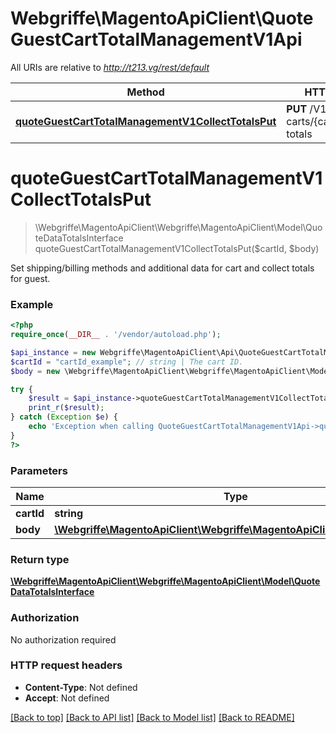 # Webgriffe\MagentoApiClient\QuoteGuestCartTotalManagementV1Api

All URIs are relative to *http://t213.vg/rest/default*

Method | HTTP request | Description
------------- | ------------- | -------------
[**quoteGuestCartTotalManagementV1CollectTotalsPut**](QuoteGuestCartTotalManagementV1Api.md#quoteGuestCartTotalManagementV1CollectTotalsPut) | **PUT** /V1/guest-carts/{cartId}/collect-totals | 


# **quoteGuestCartTotalManagementV1CollectTotalsPut**
> \Webgriffe\MagentoApiClient\Webgriffe\MagentoApiClient\Model\QuoteDataTotalsInterface quoteGuestCartTotalManagementV1CollectTotalsPut($cartId, $body)



Set shipping/billing methods and additional data for cart and collect totals for guest.

### Example
```php
<?php
require_once(__DIR__ . '/vendor/autoload.php');

$api_instance = new Webgriffe\MagentoApiClient\Api\QuoteGuestCartTotalManagementV1Api();
$cartId = "cartId_example"; // string | The cart ID.
$body = new \Webgriffe\MagentoApiClient\Webgriffe\MagentoApiClient\Model\Body69(); // \Webgriffe\MagentoApiClient\Webgriffe\MagentoApiClient\Model\Body69 | 

try {
    $result = $api_instance->quoteGuestCartTotalManagementV1CollectTotalsPut($cartId, $body);
    print_r($result);
} catch (Exception $e) {
    echo 'Exception when calling QuoteGuestCartTotalManagementV1Api->quoteGuestCartTotalManagementV1CollectTotalsPut: ', $e->getMessage(), PHP_EOL;
}
?>
```

### Parameters

Name | Type | Description  | Notes
------------- | ------------- | ------------- | -------------
 **cartId** | **string**| The cart ID. |
 **body** | [**\Webgriffe\MagentoApiClient\Webgriffe\MagentoApiClient\Model\Body69**](../Model/\Webgriffe\MagentoApiClient\Webgriffe\MagentoApiClient\Model\Body69.md)|  | [optional]

### Return type

[**\Webgriffe\MagentoApiClient\Webgriffe\MagentoApiClient\Model\QuoteDataTotalsInterface**](../Model/QuoteDataTotalsInterface.md)

### Authorization

No authorization required

### HTTP request headers

 - **Content-Type**: Not defined
 - **Accept**: Not defined

[[Back to top]](#) [[Back to API list]](../../README.md#documentation-for-api-endpoints) [[Back to Model list]](../../README.md#documentation-for-models) [[Back to README]](../../README.md)

